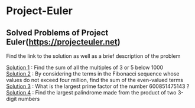 # Project-Euler

## Solved Problems of Project Euler(https://projecteuler.net)
Find the link to the solution as well as a brief description of the problem

[Solution 1](https://github.com/anishpai/Project-Euler/blob/master/P1.py) : Find the sum of all the multiples of 3 or 5 below 1000  
[Solution 2](https://github.com/anishpai/Project-Euler/blob/master/P2.py) : By considering the terms in the Fibonacci sequence whose values do not exceed four million, find the sum of the even-valued terms  
[Solution 3](https://github.com/anishpai/Project-Euler/blob/master/P3.py) : What is the largest prime factor of the number 600851475143 ?  
[Solution 4](https://github.com/anishpai/Project-Euler/blob/master/P3.py) : Find the largest palindrome made from the product of two 3-digit numbers

